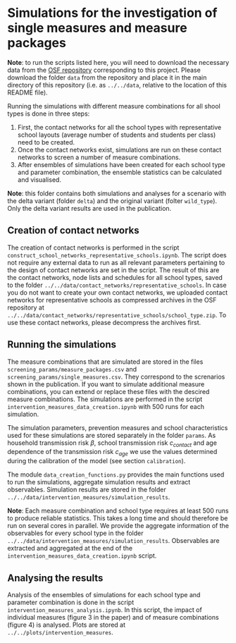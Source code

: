 # Simulations for the investigation of single measures and measure packages
**Note**: to run the scripts listed here, you will need to download the necessary data from the [OSF repository](https://osf.io/mde4k/) corresponding to this project. Please download the folder ```data``` from the repository and place it in the main directory of this repository (i.e. as ```../../data```, relative to the location of this README file).

Running the simulations with different measure combinations for all shool types is done in three steps:
1. First, the contact networks for all the school types with representative school layouts (average number of students and students per class) need to be created.
2. Once the contact networks exist, simulations are run on these contact networks to screen a number of measure combinations.
3. After ensembles of simulations have been created for each school type and parameter combination, the ensemble statistics can be calculated and visualised.

**Note**: this folder contains both simulations and analyses for a scenario with the delta variant (folder ```delta```) and the original variant (folter ```wild_type```). Only the delta variant results are used in the publication.

## Creation of contact networks
The creation of contact networks is performed in the script ```construct_school_networks_representative_schools.ipynb```. The script does not require any external data to run as all relevant parameters pertaining to the design of contact networks are set in the script. The result of this are the contact networks, node lists and schedules for all school types, saved to the folder ```../../data/contact_networks/representative_schools```. In case you do not want to create your own contact networks, we uploaded contact networks for representative schools as compressed archives in the OSF repository at ```../../data/contact_networks/representative_schools/school_type.zip```. To use these contact networks, please decompress the archives first.

## Running the simulations
The measure combinations that are simulated are stored in the files  ```screening_params/measure_packages.csv``` and ```screening_params/single_measures.csv```. They correspond to the screnarios shown in the publication. If you want to simulate additional measure combinations, you can extend or replace these files with the descired measure combinations. The simulations are performed in the script ```intervention_measures_data_creation.ipynb``` with 500 runs for each simulation.  

The simulation parameters, prevention measures and school characteristics used for these simulations are stored separately in the folder ```params```. As household transmission risk $\beta$, school transmission risk $c_{contact}$ and age dependence of the transmission risk $c_{age}$ we use the values determined during the calibration of the model (see section ```calibration```).  

The module ```data_creation_functions.py``` provides the main functions used to run the simulations, aggregate simulation results and extract observables. Simulation results are stored in the folder ```../../data/intervention_measures/simulation_results```.

**Note**: Each measure combination and school type requires at least 500 runs to produce reliable statistics. This takes a long time and should therefore be run on several cores in parallel. We provide the aggregate information of the observables for every school type in the folder ```../../data/intervention_measures/simulation_results```. Observables are extracted and aggregated at the end of the ```intervention_measures_data_creation.ipynb``` script.

## Analysing the results
Analysis of the ensembles of simulations for each school type and parameter combination is done in the script ```intervention_measures_analysis.ipynb```. In this script, the impact of individual measures (figure 3 in the paper) and of measure combinations (figure 4) is analysed. Plots are stored at ```../../plots/intervention_measures```.